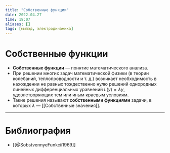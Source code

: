```yaml
---
title: "Собственные функции"
date: 2022.04.27
time: 18:07
aliases: []
tags: [ммпэд, электродинамика]
---
```


# Собственные функции

- **Собственные функции** — понятие математического анализа.
- При решении многих задач математической физики (в теории колебаний, теплопроводности и т. д.) возникает необходимость в нахождении не равных тождественно нулю решений однородных линейных дифференциальных уравнений $L(y)=\lambda y$, удовлетворяющих тем или иным краевым условиям. 
- Такие решения называют **собственными функциями** задачи, в которых $\lambda$ — [[Собственные значения]].


---

# Библиография

- [[@SobstvennyeFunkcii1969]]